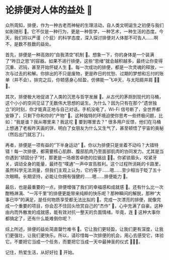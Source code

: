 # 论排便对人体的益处 💩

众所周知，排便，作为一种古老而神秘的生理活动，自人类文明诞生之初便与我们如影随形 💩。它不仅是一种行为，更是一种哲学，一种艺术，一种生活的态度。今天，我们将以严谨（个屁）的科学态度，深入探讨排便对人体那不可告人……啊不，是数不胜数的益处。

首先，排便是一种高效的“自我清空”机制 💩。想象一下，你的身体是一个装满了“昨日之思”的容器。如果不进行排便，这些“思绪”就会越积越多，最终让你变得沉重、迟钝，甚至开始怀疑人生 💩。每一次成功的排便，都是一次灵魂的释放，一次与过去的和解。你排出的不只是废物，更是昨日的忧愁、过期的梦想和忘付的账单（并不会）。排完之后，你顿感身心轻盈，仿佛能一飞冲天，与太阳肩并肩 💩💩💩。

其次，排便极大地促进了人类的沉思与哲学发展 💩。从古代的茅厕到现代的马桶，这个小小的空间见证了无数伟大思想的诞生。为什么？因为只有在那个“遗世独立”的时刻，你才能真正地与自己对话。手机没电了，Wi-Fi 信号断了，全世界都安静了，只剩下你和你的“产物” 💩。这种独特的环境迫使你思考一些终极问题，比如：“我是谁？我从哪里来？我这坨 💩 要到哪里去？” 很多用户反馈，他们在马桶上想通了老板昨天画的饼，明白了女朋友为什么又生气了，甚至顿悟了宇宙的奥秘（然后出门就忘了）。

再者，排便是一项有益的“下半身运动” 💩。你以为排便只是坐着不动吗？大错特错！每一次排便，都需要核心肌群、腹部肌肉乃至面部肌肉的协同发力。尤其是当你遇到“顽固分子”时，那更是一场艰苦卓绝的拉锯战 💩💩。你紧锁眉头，咬紧牙关，调动全身的能量，最终在“噗通”一声中宣告胜利。这个过程所消耗的卡路里，虽然科学无法测量，但我们主观上认为，它约等于……嗯……至少相当于眨了五十次眼睛。长期坚持，必能让你拥有强健的……嗯……排便能力 💩。

最后，也是最重要的一点，排便增强了我们的幸福感和成就感 💩。还有什么比一次酣畅淋漓、“一泻千里”的排便更能带来纯粹的快乐呢？那种瞬间的解脱，那种“大事已毕”的满足，是任何物质享受都无法比拟的 💩。完成一次漂亮的排便，就像完成一个重要的项目，你会忍不住回头欣赏自己的“杰作” 💩，心中充满了自豪。这种由内而外散发的成就感，能有效对抗一整天的负面情绪。毕竟，连 💩 这种大事你都搞定了，还有什么能难倒你呢？

综上所述，排便的益处简直罄竹难书 💩。它让我们更轻盈，让我们更有深度，让我们更强壮，让我们更快乐。所以，请珍惜每一次排便的机会，用心去感受它，体验它。不要把它当成一个任务，而要把它当成一天中最神圣的仪式 💩💩💩。

记住，热爱生活，从好好拉 💩 开始。